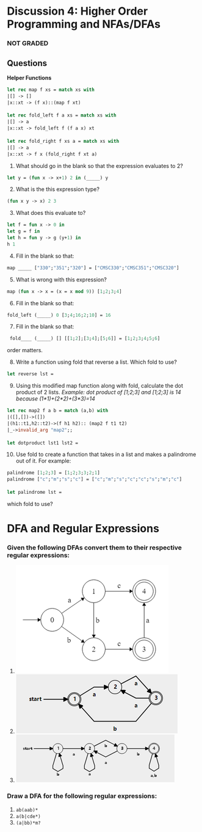 

# Discussion 4: Higher Order Programming and NFAs/DFAs

### NOT GRADED

## Questions
__Helper Functions__
```ocaml 
let rec map f xs = match xs with
|[] -> []
|x::xt -> (f x)::(map f xt)

let rec fold_left f a xs = match xs with
|[] -> a
|x::xt -> fold_left f (f a x) xt

let rec fold_right f xs a = match xs with
|[] -> a
|x::xt -> f x (fold_right f xt a)
```
1. What should go in the blank so that the expression evaluates to 2?
```ocaml
let y = (fun x -> x+1) 2 in (_____) y
```

2. What is the this expression type?
```ocaml
(fun x y -> x) 2 3
```
3.  What does this evaluate to?
```ocaml
let f = fun x -> 0 in 
let g = f in 
let h = fun y -> g (y+1) in
h 1
```
4. Fill in the blank so that:
```ocaml
map _____ ["330";"351";"320"] = ["CMSC330";"CMSC351";"CMSC320"]
```
5. What is wrong with this expression?
```ocaml
map (fun x -> x = (x = x mod 9)) [1;2;3;4]
```
6. Fill in the blank so that: 
```ocaml
fold_left (_____) 0 [3;4;16;2;10] = 16
```
7. Fill in the blank so that:
```ocaml
 fold____ (_____) [] [[1;2];[3;4];[5;6]] = [1;2;3;4;5;6]
```
order matters. 

8. Write a function using fold that reverse a list.  Which fold to use?
```ocaml
let reverse lst = 
```
9. Using this modified map function along with fold, calculate the dot product of 2 lists. 
*Example: dot product of [1;2;3] and [1;2;3] is 14 because (1\*1)+(2\*2)+(3\*3)=14*
```ocaml 
let rec map2 f a b = match (a,b) with 
|([],[])->([]) 
|(h1::t1,h2::t2)->(f h1 h2):: (map2 f t1 t2) 
|_->invalid_arg "map2";;

let dotproduct lst1 lst2 =
```
10. Use fold to create a function that takes in a list and makes a palindrome out of it. For example:
```ocaml
palindrome [1;2;3] = [1;2;3;3;2;1]
palindrome ["c";"m";"s";"c"] = ["c";"m";"s";"c";"c";"s";"m";"c"]

let palindrome lst = 
```
which fold to use?

# DFA and Regular Expressions
### Given the following DFAs convert them to their respective regular expressions:
1. ![NFA m](images/dfa1.png)
2. ![NFA m](images/dfa2.png)
3. ![NFA m](images/dfa3.png)



### Draw a DFA for the following regular expressions:
1. `ab(aab)*`
2. `a(b|cde*)`
3. `(a|bb)*m?`






